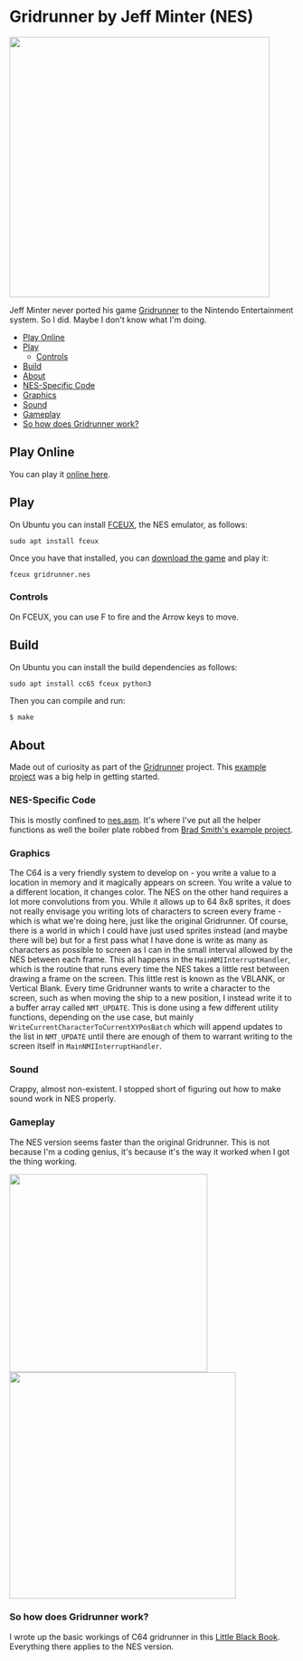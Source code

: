 # Gridrunner by Jeff Minter (NES)
<img width="460" src="https://github.com/mwenge/gridnes/assets/58846/26e05987-7d5c-476b-9375-a9b0b69ba2d6">

Jeff Minter never ported his game [Gridrunner] to the Nintendo Entertainment system. So I did. Maybe I don't know what I'm doing.

<!-- vim-markdown-toc GFM -->

* [Play Online](#play-online)
* [Play](#play)
  * [Controls](#controls)
* [Build](#build)
* [About](#about)
* [NES-Specific Code](#nes-specific-code)
* [Graphics](#graphics)
* [Sound](#sound)
* [Gameplay](#gameplay)
* [So how does Gridrunner work?](#so-how-does-gridrunner-work)

<!-- vim-markdown-toc -->

## Play Online
You can play it [online here](https://mwenge.github.io/gridnes).

## Play
On Ubuntu you can install [FCEUX], the NES emulator, as follows:
```
sudo apt install fceux
```

Once you have that installed, you can [download the game](https://github.com/mwenge/gridnes/raw/master/bin/gridrunner.nes) and play it:

```
fceux gridrunner.nes
```

### Controls
On FCEUX, you can use F to fire and the Arrow keys to move.

## Build
On Ubuntu you can install the build dependencies as follows:
```
sudo apt install cc65 fceux python3
```

Then you can compile and run:

```sh
$ make
```

## About
Made out of curiosity as part of the [Gridrunner](https://github.com/mwenge/gridrunner) project.
This [example project](https://github.com/bbbradsmith/NES-ca65-example/) was a big help in getting started.

### NES-Specific Code
This is mostly confined to [nes.asm](src/nes.asm). It's where I've put all the helper functions as well the boiler
plate robbed from [Brad Smith's example project](https://github.com/bbbradsmith/NES-ca65-example/).

### Graphics
The C64 is a very friendly system to develop on - you write a value to a location in memory and it magically
appears on screen. You write a value to a different location, it changes color. The NES on the other hand requires
a lot more convolutions from you. While it allows up to 64 8x8 sprites, it does not really envisage you writing
lots of characters to screen every frame - which is what we're doing here, just like the original Gridrunner. Of
course, there is a world in which I could have just used sprites instead (and maybe there will be) but for a first
pass what I have done is write as many as characters as possible to screen as I can in the small interval allowed by
the NES between each frame. This all happens in the `MainNMIInterruptHandler`, which is the routine that runs every
time the NES takes a little rest between drawing a frame on the screen. This little rest is known as the VBLANK, or
Vertical Blank. Every time Gridrunner wants to write a character to the screen, such as when moving the ship to a new
position, I instead write it to a buffer array called `NMT_UPDATE`. This is done using a few different utility 
functions, depending on the use case, but mainly `WriteCurrentCharacterToCurrentXYPosBatch` which will append updates
to the list in `NMT_UPDATE` until there are enough of them to warrant writing to the screen itself in `MainNMIInterruptHandler`.

### Sound
Crappy, almost non-existent. I stopped short of figuring out how to make sound work in NES properly.

### Gameplay
The NES version seems faster than the original Gridrunner. This is not because I'm a coding genius, it's because it's
the way it worked when I got the thing working. 

<img width="350" src="https://github.com/mwenge/gridnes/assets/58846/26e05987-7d5c-476b-9375-a9b0b69ba2d6"> <img src="https://user-images.githubusercontent.com/58846/103443482-9fb16180-4c57-11eb-9403-4968bd16287f.gif" width=400>

### So how does Gridrunner work?
I wrote up the basic workings of C64 gridrunner in this [Little Black Book](https://github.com/mwenge/llamaSource/blob/main/GridrunnerTheLittleBlackBook.md). Everything there applies to the NES version.

[cc65]: https://cc65.github.io/
[FCEUX]: https://fceux.com/
[llamaSource]: https://en.wikipedia.org/wiki/Trip-a-Tron
[Gridrunner]: https://en.wikipedia.org/wiki/Gridrunner_(light_synthesizer)
